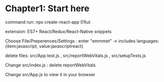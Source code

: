 # Chapter1: Start here

command run: npx create-react-app 01tut

extension: ES7+ React/Redux/React-Native snippets 

Choose File/Preperences/Settings : 
    enter "emmmet" -> includes languages: {item:javascript, value:javascriptreact}

delete files: src/App.test.js , src/reportWebVitals.js , src/setupTests.js

Change src/index.js : delete reportWebVitals

Change src/App.js to view it in your browser
    
